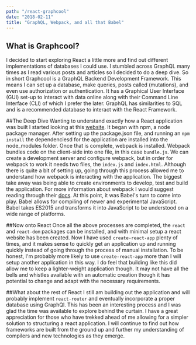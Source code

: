 ```yaml
---
path: "/react-graphcool"
date: "2018-02-11"
title: "GraphQL, Webpack, and all that Babel"
---
```


## What is Graphcool?
I decided to start exploring React a little more and find out different implementations of databases I could use.  I stumbled across GraphQL many times as I read various posts and articles so I decided to do a deep dive.  So in short Graphcool is a GraphQL Backend Development Framework.  This means I can set up a database, make queries, posts called (mutations), and even use authorization or authentication. It has a Graphical User Interface (GUI) set-up to interact with data online along with their Command Line Interface (CLI) of which I prefer the later.  GraphQL has similarities to SQL and is a recommended database to interact with the React Framework.

##The Deep Dive
Wanting to understand exactly how a React application was built I started looking at this [website](http://www.react.express/).  It began with npm, a node package manager.  After setting up the package.json file, and running an `npm install` the dependenciesd for the application are installed into the node_modules folder.  Once that is complete, webpack is installed.  Webpack bundles code on the client-side into one file, in this case `bundle.js`.  We can create a development server and configure webpack, but in order for webpack to work it needs two files, the `index.js` and `index.html`.  Although there is quite a bit of setting up, going through this process allowed me to understand how webpack is interacting with the application.  The biggest take away was being able to create environments to develop, test and build the application. For more information about webpack I would suggest reading through their [docs](https://webpack.js.org/).  At this point, it was Babel's turn to come into play.  Babel allows for compiling of newer and experimental JavaScript. Babel takes ES2015 and transforms it into JavaScript to be understood on a wide range of platforms.  

##Now onto React
Once all the above processes are completed, the `react` and `react-dom` packages can be installed, and with minimal setup a react website has been created.  Now I have used `create-react-app` plenty of times, and it makes sense to quickly get an application up and running quickly instead of going through the process of manual installation.  To be honest, I'm probably more likely to use `create-react-app` more than I will setup another application in this way.  I do feel that building like this did allow me to keep a lighter-weight application though.  It may not have all the bells and whistles available with an automatic creation though it has potential to change and adapt with the necessary requirements.

##What about the rest of React
I still am building out the application and will probably implement `react-router` and eventually incorporate a proper database using GraphQl.  This has been an interesting process and I was glad the time was available to explore behind the curtain.  I have a great appreciation for those who have trekked ahead of me allowing for a simpler solution to structuring a react application.  I will continue to find out how frameworks are built from the ground up and further my understanding of compilers and new technologies as they emerge.